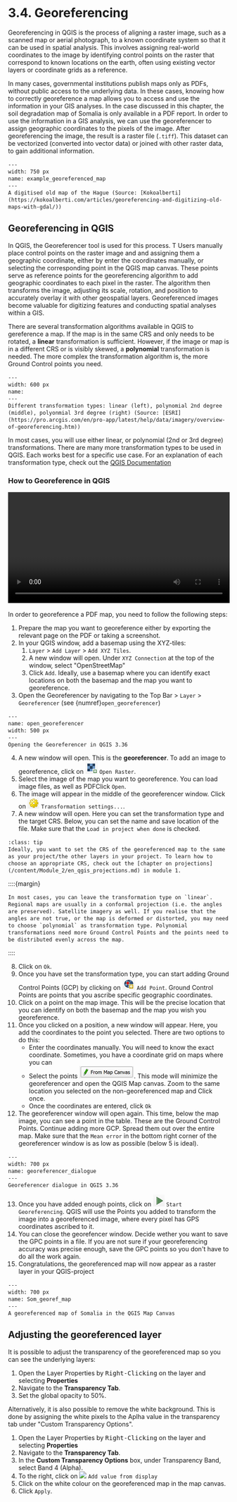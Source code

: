 # 3.4. Georeferencing 

Georeferencing in QGIS is the process of aligning a raster image, such as a scanned map or aerial photograph, to a 
known coordinate system so that it can be used in spatial analysis. This involves assigning real-world coordinates to 
the image by identifying control points on the raster that correspond to known locations on the earth, often using 
existing vector layers or coordinate grids as a reference.

In many cases, governmental institutions publish maps only as PDFs, without public access to the underlying data. In 
these cases, knowing how to correctly georeference a map allows you to access and use the information in your GIS 
analyses. In the case discussed in this chapter, the soil degradation map of Somalia is only available in a PDF report. In order to use the information in a GIS analysis, we can use the georeferencer to assign geographic coordinates to the pixels of the image. After georeferencing the image, the result is a raster file (`.tiff`). This dataset can be vectorized (converted into vector data) or joined with other raster data, to gain additional information.




```{figure} /fig/example_georefencing_hague.png
---
width: 750 px
name: example_georeferenced_map
---
A digitised old map of the Hague (Source: [Kokoalberti](https://kokoalberti.com/articles/georeferencing-and-digitizing-old-maps-with-gdal/))
```


<!--ADD: Pictures of maps available in pdf reports-->
## Georeferencing in QGIS

In QGIS, the Georeferencer tool is used for this process. T Users manually place control points on the raster image and 
and assigning them a geographic coordinate, either by enter the coordinates manually, or selecting the corresponding
point in the QGIS map canvas. These points serve as reference points for the georeferencing algorithm to add geographic 
coordinates to each pixel in the raster. The algorithm then transforms the 
image, adjusting its scale, rotation, and position to accurately overlay it with other geospatial layers. Georeferenced 
images become valuable for digitizing features and conducting spatial analyses within a GIS.

There are several transformation algorithms available in QGIS to gereference a map. If the map is in the same CRS and only needs to be rotated, 
a __linear__ transformation is sufficient. However, if the image or map is in a different CRS or is visibly skewed, a __polynomial__ transformation 
is needed. The more complex the transformation algorithm is, the more Ground Control points you need. 

```{figure} /fig/en_georef_transformations.png
---
width: 600 px
name: 
---
Different transformation types: linear (left), polynomial 2nd degree (middle), polyonmial 3rd degree (right) (Source: [ESRI](https://pro.arcgis.com/en/pro-app/latest/help/data/imagery/overview-of-georeferencing.htm))
```

In most cases, you will use either linear, or polynomial (2nd or 3rd degree) transformations. There are many more 
transformation types to be used in QGIS. Each works best for a specific use case. For an explanation of each 
transformation type, check out the [QGIS Documentation](https://docs.qgis.org/3.34/en/docs/user_manual/working_with_raster/georeferencer.html)


### How to Georeference in QGIS

<video width="100%" controls src="https://github.com/GIScience/gis-training-resource-center/raw/main/fig/en_3.36_georeferencing_howto.mp4"></video>

In order to georeference a PDF map, you need to follow the following steps:

1. Prepare the map you want to georeference either by exporting the relevant page on the PDF or taking a screenshot.
2. In your QGIS window, add a basemap using the XYZ-tiles:
    1. `Layer` > `Add Layer` > `Add XYZ Tiles`. 
    2. A new window will open. Under `XYZ Connection` at the top of the window, select "OpenStreetMap"
    3. Click `Add`.
Ideally, use a basemap where you can identify exact locations on both the basemap and the map you want to georeference.
3. Open the Georeferencer by navigating to the Top Bar > `Layer` > `Georeferencer` (see {numref}`open_georeferencer`)

```{figure} /fig/en_3.36_open_georefencer.png
---
name: open_georeferencer
width: 500 px
---
Opening the Georeferencer in QGIS 3.36
```

4. A new window will open. This is the __georeferencer__. To add an image to georeference, click on ![](/fig/3.36_add_raster_georef.png) `Open Raster`.
5. Select the image of the map you want to georeference. You can load image files, as well as PDFClick `Open`.
6. The image will appear in the middle of the georeferencer window. Click on ![](/fig/3.36_georef_transformation_settings.png) `Transformation settings...`.
7. A new window will open. Here you can set the transformation type and the target CRS. Below, you can set the name and save location of the file. Make sure that the `Load in project when done` is checked. 

```{note} Setting the appropriate Coordinate Reference System 
:class: tip
Ideally, you want to set the CRS of the georeferenced map to the same as your project/the other layers in your project. To learn how to choose an appropriate CRS, check out the [chapter on projections](/content/Module_2/en_qgis_projections.md) in module 1.
```

::::{margin}

```{note}
In most cases, you can leave the transformation type on `linear`. Regional maps are usually in a conformal projection (i.e. the angles are preserved). Satellite imagery as well. If you realise that the angles are not true, or the map is deformed or distorted, you may need to choose `polynomial` as transformation type. Polynomial transformations need more Ground Control Points and the points need to be distributed evenly across the map.
```

::::

8. Click on `Ok`. 
9. Once you have set the transformation type, you can start adding Ground Control Points (GCP) by clicking on ![](/fig/3.36_georef_add_point.png) `Add Point`. Ground Control Points are points that you ascribe specific geographic coordinates. 
10. Click on a point on the map image. This will be the precise location that you can identify on both the basemap and the map you wish you georeference. 
11. Once you clicked on a position, a new window will appear. Here, you add the coordinates to the point you selected. There are two options to do this:  
    - Enter the coordinates manually. You will need to know the exact coordinate. Sometimes, you have a coordinate grid on maps where you can 
    - Select the points ![](/fig/en_3.36_georef_select_from_canvas.png). This mode will minimize the georeferencer and open the QGIS Map canvas. Zoom to the same location you selected on the non-georeferenced map and Click once.
    - Once the coordinates are entered, click `Ok`
12. The georeferencer window will open again. This time, below the map image, you can see a point in the table. These are the Ground Control Points. Continue adding more GCP. Spread them out over the entire map. Make sure that the `Mean error` in the bottom right corner of the georeferencer window is as low as possible (below 5 is ideal). 

```{figure} /fig/en_3.36_georef_dialogue_GCP.png
---
width: 700 px
name: georeferencer_dialogue
---
Georeferencer dialogue in QGIS 3.36
```

13. Once you have added enough points, click on ![](/fig/3.36_start_georef.png) `Start Georeferencing`. QGIS will use the Points you added to transform the image into a georeferenced image, where every pixel has GPS coordinates ascribed to it. 
14. You can close the georefencer window. Decide wether you want to save the GPC points in a file. If you are not sure if your georeferencing accuracy was precise enough, save the GPC points so you don't have to do all the work again. 
15. Congratulations, the georeferenced map will now appear as a raster layer in your QGIS-project


```{figure} /fig/en_3.36_finished_georef.png
---
width: 700 px
name: Som_georef_map
---
A georeferenced map of Somalia in the QGIS Map Canvas
```

## Adjusting the georeferenced layer

It is possible to adjust the transparency of the georeferenced map so you can see the underlying layers:

1. Open the Layer Properties by <kbd>Right-Clicking</kbd> on the layer and selecting __Properties__
2. Navigate to the __Transparency Tab__.
3. Set the global opacity to 50%.

Alternatively, it is also possible to remove the white background. This is done by assigning the white pixels to the Aplha value in the transparency tab under "Custom Transparency Options".

1. Open the Layer Properties by <kbd>Right-Clicking</kbd> on the layer and selecting __Properties__
2. Navigate to the __Transparency Tab__.
3. In the __Custom Transparency Options__ box, under Transparency Band, select Band 4 (Alpha).
4. To the right, click on ![](/fig/en_3.36_add_value_from_display) `Add value from display`
5. Click on the white colour on the georeferenced map in the map canvas.
6. Click `Apply`.

<!--What errors to avoid-->

<!--TIPS and TRICKS
Avoid QGIS Bug, Dock the georef window,...?-->